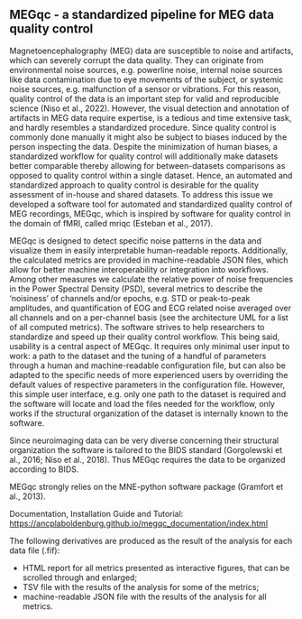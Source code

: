 ## MEGqc - a standardized pipeline for MEG data quality control

Magnetoencephalography (MEG) data are susceptible to noise and artifacts, which can severely corrupt the data quality. They can originate from environmental noise sources, e.g. powerline noise, internal noise sources like data contamination due to eye movements of the subject, or systemic noise sources, e.g. malfunction of a sensor or vibrations. For this reason, quality control of the data is an important step for valid and reproducible science (Niso et al., 2022). However, the visual detection and annotation of artifacts in MEG data require expertise, is a tedious and time extensive task, and hardly resembles a standardized procedure. Since quality control is commonly done manually it might also be subject to biases induced by the person inspecting the data. Despite the minimization of human biases, a standardized workflow for quality control will additionally make datasets better comparable thereby allowing for between-datasets comparisons as opposed to quality control within a single dataset. Hence, an automated and standardized approach to quality control is desirable for the quality assessment of in-house and shared datasets. To address this issue we developed a software tool for automated and standardized quality control of MEG recordings, MEGqc, which is inspired by software for quality control in the domain of fMRI, called mriqc (Esteban et al., 2017). 

MEGqc is designed to detect specific noise patterns in the data and visualize them in easily interpretable human-readable reports. Additionally, the calculated metrics are provided in machine-readable JSON files, which allow for better machine interoperability or integration into workflows. Among other measures we calculate the relative power of noise frequencies in the Power Spectral Density (PSD), several metrics to describe the ‘noisiness’ of channels and/or epochs, e.g. STD or peak-to-peak amplitudes, and quantification of EOG and ECG related noise averaged over all channels and on a per-channel basis (see the architecture UML for a list of all computed metrics). The software strives to help researchers to standardize and speed up their quality control workflow. This being said, usability is a central aspect of MEGqc. It requires only minimal user input to work: a path to the dataset and the tuning of a handful of parameters through a human and machine-readable configuration file, but can also be adapted to the specific needs of more experienced users by overriding the default values of respective parameters in the configuration file. However, this simple user interface, e.g. only one path to the dataset is required and the software will locate and load the files needed for the workflow, only works if the structural organization of the dataset is internally known to the software. 

Since neuroimaging data can be very diverse concerning their structural organization the software is tailored to the BIDS standard (Gorgolewski et al., 2016; Niso et al., 2018). Thus MEGqc requires the data to be organized according to BIDS. 

MEGqc strongly relies on the MNE-python software package (Gramfort et al., 2013).

Documentation, Installation Guide and Tutorial: https://ancplaboldenburg.github.io/megqc_documentation/index.html

The following derivatives are produced as the result of the analysis for each data file (.fif):

- HTML report for all metrics presented as interactive figures, that can be scrolled through and enlarged;
- TSV file with the results of the analysis for some of the metrics;
- machine-readable JSON file with the results of the analysis for all metrics.

